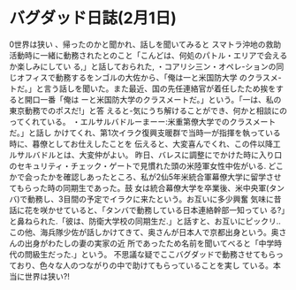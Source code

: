 # バグダッド日誌(2月1日)
0世界は狭い
、帰ったのかと聞かれ、話しを聞いてみると
スマトラ沖地の救助活動時に一緒に動務されたとのこと「こんどは、何処のパトル・エリアで会えるか楽しみにしてい
る,」と話しておられた,
・コアリシ三ン・オペレ-ションの同じオフィスで動務するをンゴルの大佐から、「俺は一と米国防大学
のクラスメ-トだ。」と言う話しを聞いた。また最近、国の先任連絡官が着任したため挨をすると開口一番「俺は
ーと米国防大学のクラスメートだ。」という。「一は、私の東京動務でのポスだ!」と答
えると-気にうち解けることができ、何かと相談にのってくれている。
・エルサルバドルーまーー:米重第僚大学でのクラスメートだ。」と話し
かけてくれ、第1次イラク復興支暖群で当時一が指揮を執っている時に、暮僚としてお仕えしたことを
伝えると、大変喜んでくれ、この件以降工ルサルバドルとは、大変仲がよい。
昨日、バレスに調整にでかけた時に入り口のセキュリティ・チェック・ゲートで見慣れた頭の米陸軍女性中佐がいる.
どこかで会ったかを確認しあったところ、私が2仙5年米統合軍幕僚大学に留学させてもらった時の同期生であった。鼓
女は統合幕僚大学を卒業後、米中央軍(タンバ)で動務し、3目間の予定でイラクに来たという。お互いに多少興奮
気味に昔話に花を咲かせていると、「タンバで動務している日本連絡幹部一知ってい
る?」と鼻ねられた.「彼は、防衛大学校の同期生だ.」と話すと、お互いにピックリ..
この他、海兵隊少佐が話しかけてきて、奥さんが日本人で京都出身という。奥さんの出身がわたしの妻の実家の近
所であったため名前を聞いてべると「中学時代の問級生だった.」という。
不思議な疑でここバグダッドで動務させてもらっており、色々な人のつながりの中で助けてもらっていることを実し
ている。本当に世界は狭い?!
